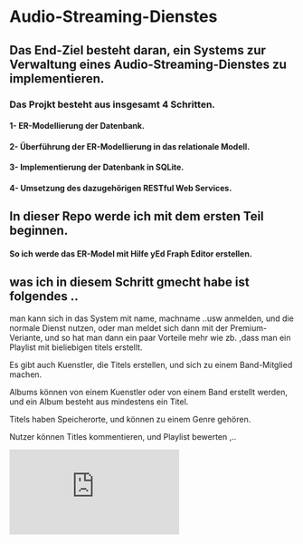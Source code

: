 # Audio-Streaming-Dienstes
## Das End-Ziel besteht daran,  ein Systems zur Verwaltung eines Audio-Streaming-Dienstes zu implementieren.

### Das Projkt besteht aus insgesamt 4 Schritten.
#### 1- ER-Modellierung der Datenbank.
#### 2- Überführung der ER-Modellierung in das relationale Modell.
#### 3- Implementierung der Datenbank in SQLite.
#### 4- Umsetzung des dazugehörigen RESTful Web Services.

## In dieser Repo werde ich mit dem ersten Teil beginnen. 
#### So ich werde das ER-Model mit Hilfe yEd Fraph Editor erstellen.

## was ich in diesem Schritt gmecht habe ist folgendes ..

man kann sich in das System mit name, machname ..usw anmelden, und die normale Dienst nutzen, oder man meldet sich dann mit der Premium-Veriante, und so hat man dann ein paar Vorteile mehr wie zb. ,dass man ein Playlist mit bieliebigen titels erstellt. 

Es gibt auch Kuenstler, die Titels erstellen, und sich zu einem Band-Mitglied machen.

Albums können von einem Kuenstler oder von einem Band erstellt werden, und ein Album besteht aus mindestens ein Titel.

Titels haben Speicherorte, und können zu einem Genre gehören.

Nutzer können Titles kommentieren, und Playlist bewerten ,..

![foxdemo](https://github.com/JosephAlzieb/Audio-Streaming-Dienstes-1/blob/master/er_Joseph_Alzieb.pdf)
